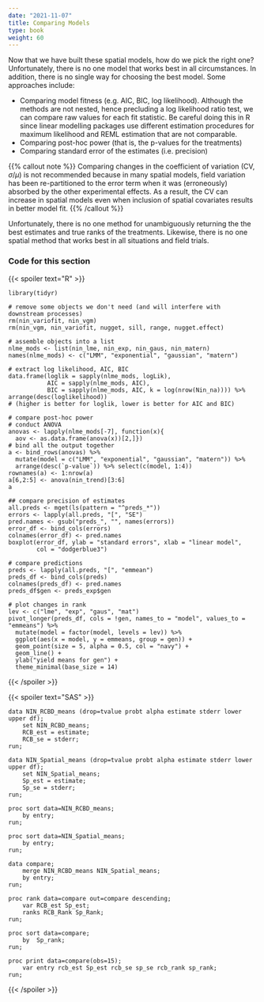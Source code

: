 ```yaml
---
date: "2021-11-07"
title: Comparing Models
type: book
weight: 60
---
```


Now that we have built these spatial models, how do we pick the right one? Unfortunately, there is no one model that works best in all circumstances. In addition, there is no single way for choosing the best model. Some approaches include:

* Comparing model fitness (e.g. AIC, BIC, log likelihood). Although the methods are not nested, hence precluding a log likelihood ratio test, we can compare raw values for each fit statistic. Be careful doing this in R since linear modelling packages use different estimation procedures for maximum likelihood and REML estimation that are not comparable.  
* Comparing post-hoc power (that is, the p-values for the treatments)
* Comparing standard error of the estimates (i.e. precision)

{{% callout note %}}
Comparing changes in the coefficient of variation (CV, $\sigma/\mu$) is not recommended because in many spatial models, field variation has been re-partitioned to the error term when it was (erroneously) absorbed by the other experimental effects. As a result, the CV can increase in spatial models even when inclusion of spatial covariates results in better model fit. 
{{% /callout %}}

Unfortunately, there is no one method for unambiguously returning the the best estimates and true ranks of the treatments. Likewise, there is no one spatial method that works best in all situations and field trials.  

### Code for this section

{{< spoiler text="R" >}}
```
library(tidyr)

# remove some objects we don't need (and will interfere with downstream processes)
rm(nin_variofit, nin_vgm)
rm(nin_vgm, nin_variofit, nugget, sill, range, nugget.effect)

# assemble objects into a list
nlme_mods <- list(nin_lme, nin_exp, nin_gaus, nin_matern)
names(nlme_mods) <- c("LMM", "exponential", "gaussian", "matern")

# extract log likelihood, AIC, BIC
data.frame(loglik = sapply(nlme_mods, logLik),  
           AIC = sapply(nlme_mods, AIC),
           BIC = sapply(nlme_mods, AIC, k = log(nrow(Nin_na)))) %>% arrange(desc(loglikelihood))
# (higher is better for loglik, lower is better for AIC and BIC)

# compare post-hoc power
# conduct ANOVA
anovas <- lapply(nlme_mods[-7], function(x){ 
  aov <- as.data.frame(anova(x))[2,]})
# bind all the output together
a <- bind_rows(anovas) %>% 
  mutate(model = c("LMM", "exponential", "gaussian", "matern")) %>% 
  arrange(desc(`p-value`)) %>% select(c(model, 1:4)) 
rownames(a) <- 1:nrow(a)
a[6,2:5] <- anova(nin_trend)[3:6]
a

## compare precision of estimates
all.preds <- mget(ls(pattern = "^preds_*"))
errors <- lapply(all.preds, "[", "SE")
pred.names <- gsub("preds_", "", names(errors))
error_df <- bind_cols(errors)
colnames(error_df) <- pred.names
boxplot(error_df, ylab = "standard errors", xlab = "linear model", 
        col = "dodgerblue3")

# compare predictions 
preds <- lapply(all.preds, "[", "emmean")
preds_df <- bind_cols(preds)
colnames(preds_df) <- pred.names
preds_df$gen <- preds_exp$gen

# plot changes in rank
lev <- c("lme", "exp", "gaus", "mat")
pivot_longer(preds_df, cols = !gen, names_to = "model", values_to = "emmeans") %>% 
  mutate(model = factor(model, levels = lev)) %>% 
  ggplot(aes(x = model, y = emmeans, group = gen)) +
  geom_point(size = 5, alpha = 0.5, col = "navy") +
  geom_line() +
  ylab("yield means for gen") + 
  theme_minimal(base_size = 14)
``` 
{{< /spoiler >}}

{{< spoiler text="SAS" >}}
```
data NIN_RCBD_means (drop=tvalue probt alpha estimate stderr lower upper df);
	set NIN_RCBD_means;
	RCB_est = estimate;
	RCB_se = stderr;
run;

data NIN_Spatial_means (drop=tvalue probt alpha estimate stderr lower upper df);
	set NIN_Spatial_means;
	Sp_est = estimate;
	Sp_se = stderr;
run;

proc sort data=NIN_RCBD_means;
	by entry;
run;

proc sort data=NIN_Spatial_means;
	by entry;
run;

data compare;
	merge NIN_RCBD_means NIN_Spatial_means;
	by entry;
run;

proc rank data=compare out=compare descending;
	var RCB_est Sp_est;
	ranks RCB_Rank Sp_Rank;
run;

proc sort data=compare;
	by  Sp_rank;
run;

proc print data=compare(obs=15);
	var entry rcb_est Sp_est rcb_se sp_se rcb_rank sp_rank;
run;
``` 
{{< /spoiler >}}
